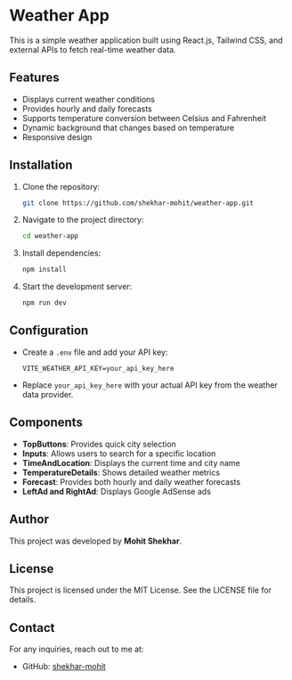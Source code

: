 # Weather App

This is a simple weather application built using React.js, Tailwind CSS, and external APIs to fetch real-time weather data.

## Features
- Displays current weather conditions
- Provides hourly and daily forecasts
- Supports temperature conversion between Celsius and Fahrenheit
- Dynamic background that changes based on temperature
- Responsive design

## Installation
1. Clone the repository:
    ```bash
    git clone https://github.com/shekhar-mohit/weather-app.git
    ```
2. Navigate to the project directory:
    ```bash
    cd weather-app
    ```
3. Install dependencies:
    ```bash
    npm install
    ```
4. Start the development server:
    ```bash
    npm run dev
    ```

## Configuration
- Create a `.env` file and add your API key:
  ```env
  VITE_WEATHER_API_KEY=your_api_key_here
  ```
- Replace `your_api_key_here` with your actual API key from the weather data provider.

## Components
- **TopButtons**: Provides quick city selection
- **Inputs**: Allows users to search for a specific location
- **TimeAndLocation**: Displays the current time and city name
- **TemperatureDetails**: Shows detailed weather metrics
- **Forecast**: Provides both hourly and daily weather forecasts
- **LeftAd and RightAd**: Displays Google AdSense ads

## Author
This project was developed by **Mohit Shekhar**.

## License
This project is licensed under the MIT License. See the LICENSE file for details.

## Contact
For any inquiries, reach out to me at: 
- GitHub: [shekhar-mohit](https://github.com/shekhar-mohit)

